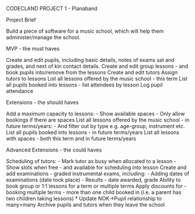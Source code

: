 CODECLAND PROJECT 1 - Planaband

Project Brief

Build a piece of software for a music school, which will help them administer/manage the school. 


MVP - the must haves

Create and edit pupils, including basic details, notes of exams sat and grades, and next of kin contact details. 
Create and edit group lessons - and book pupils into/remove from the lessons
Create and edit tutors
Assign tutors to lessons
List all lessons offered by the music school - this term
List all pupils booked into lessons - list attendees by lesson
Log pupil attendance


Extensions - the should haves

Add a maximum capacity to lessons:
    - Show available spaces
    - Only allow bookings if there are spaces
List all lessons offered by the music school - in future terms/years:
    - And filter out by type e.g. age-group, instrument etc.
List all pupils booked into lessons - in future terms/years
List all lessons with spaces - both this term and in future terms/years


Advanced Extensions - the could haves

Scheduling of tutors:
    - Mark tutor as busy when allocated to a lesson
    - Show slots when free - and available for scheduling into lesson
Create and add examinations - graded instrumental exams, including:
    - Adding dates of examinations (date took place)
    - Results - date awarded, grade
Ability to book group or 1:1 lessons for a term or multiple terms
Apply discounts for 
    - booking multiple terms
    - more than one child booked in (i.e. a parent has two children taking lessons)
        * Update NOK->Pupil relationship to many>many
Archive pupils and tutors when they leave the school
